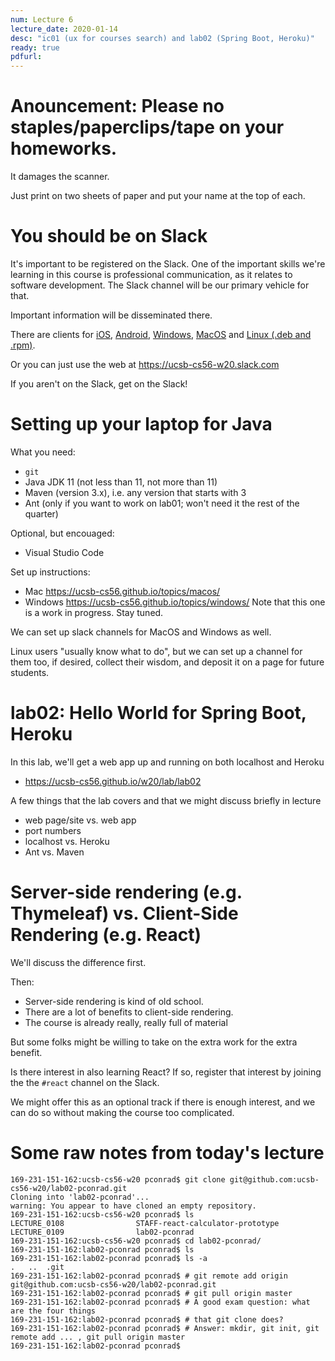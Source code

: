 ```yaml
---
num: Lecture 6
lecture_date: 2020-01-14
desc: "ic01 (ux for courses search) and lab02 (Spring Boot, Heroku)"
ready: true
pdfurl:
---
```


# Anouncement: Please no staples/paperclips/tape on your homeworks.

It damages the scanner.

Just print on two sheets of paper and put your name at the top of each. 

# You should be on Slack

It's important to be registered on the Slack.  One of the important skills we're learning in this course is professional communication, as it relates to software development.  The Slack channel will be our primary vehicle for that.

Important information will be disseminated there.   

There are clients for [iOS](https://slack.com/downloads/ios), [Android](https://slack.com/downloads/android), [Windows](https://slack.com/downloads/windows), [MacOS](https://slack.com/downloads/mac) and [Linux (.deb and .rpm)](https://slack.com/downloads/linux).

Or you can just use the web at <https://ucsb-cs56-w20.slack.com>

If you aren't on the Slack, get on the Slack!


# Setting up your laptop for Java

What you need:

* `git` 
* Java JDK 11 (not less than 11, not more than 11)
* Maven (version 3.x), i.e. any version that starts with 3
* Ant (only if you want to work on lab01; won't need it the rest of the quarter)

Optional, but encouaged:
* Visual Studio Code

Set up instructions:

* Mac <https://ucsb-cs56.github.io/topics/macos/>
* Windows <https://ucsb-cs56.github.io/topics/windows/>  Note that this one is a work in progress.   Stay tuned.

We can set up slack channels for MacOS and Windows as well.

Linux users "usually know what to do", but we can set up a channel for them too, if desired, collect their wisdom, and deposit it on a page for future students.

# lab02: Hello World for Spring Boot, Heroku

In this lab, we'll get a web app up and running on both localhost and Heroku

* <https://ucsb-cs56.github.io/w20/lab/lab02>

A few things that the lab covers and that we might discuss briefly in lecture

* web page/site vs. web app
* port numbers
* localhost vs. Heroku
* Ant vs. Maven

# Server-side rendering (e.g. Thymeleaf) vs. Client-Side Rendering (e.g. React)

We'll discuss the difference first.

Then:
* Server-side rendering is kind of old school.
* There are a lot of benefits to client-side rendering.
* The course is already really, really full of material


But some folks might be willing to take on the extra work for the extra benefit.

Is there interest in also learning React?   If so, register that interest by joining the the `#react` channel on the Slack.

We might offer this as an optional track if there is enough interest, and we can do so without making the course too complicated.

# Some raw notes from today's lecture

```
169-231-151-162:ucsb-cs56-w20 pconrad$ git clone git@github.com:ucsb-cs56-w20/lab02-pconrad.git
Cloning into 'lab02-pconrad'...
warning: You appear to have cloned an empty repository.
169-231-151-162:ucsb-cs56-w20 pconrad$ ls
LECTURE_0108				STAFF-react-calculator-prototype
LECTURE_0109				lab02-pconrad
169-231-151-162:ucsb-cs56-w20 pconrad$ cd lab02-pconrad/
169-231-151-162:lab02-pconrad pconrad$ ls
169-231-151-162:lab02-pconrad pconrad$ ls -a
.	..	.git
169-231-151-162:lab02-pconrad pconrad$ # git remote add origin git@github.com:ucsb-cs56-w20/lab02-pconrad.git
169-231-151-162:lab02-pconrad pconrad$ # git pull origin master
169-231-151-162:lab02-pconrad pconrad$ # A good exam question: what are the four things
169-231-151-162:lab02-pconrad pconrad$ # that git clone does?
169-231-151-162:lab02-pconrad pconrad$ # Answer: mkdir, git init, git remote add ... , git pull origin master
169-231-151-162:lab02-pconrad pconrad$ 
```



